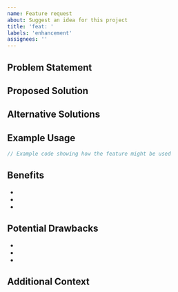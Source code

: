 ```yaml
---
name: Feature request
about: Suggest an idea for this project
title: 'feat: '
labels: 'enhancement'
assignees: ''
---
```


## Problem Statement
<!-- A clear and concise description of what problem this feature would solve -->

## Proposed Solution
<!-- A clear and concise description of what you want to happen -->

## Alternative Solutions
<!-- A clear and concise description of any alternative solutions or features you've considered -->

## Example Usage
<!-- If applicable, provide example code or usage scenarios -->
```rust
// Example code showing how the feature might be used
```

## Benefits
<!-- List the benefits of implementing this feature -->
- 
- 
- 

## Potential Drawbacks
<!-- List any potential drawbacks or challenges -->
- 
- 
- 

## Additional Context
<!-- Add any other context or screenshots about the feature request here -->